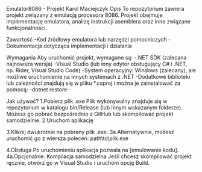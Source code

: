 Emulator8086 - Projekt Karol Maciejczyk
Opis
To repozytorium zawiera projekt związany z emulacją procesora 8086. Projekt obejmuje implementację emulatora, analizę instrukcji asemblera oraz inne związane funkcjonalności.

Zawartość
-Kod źródłowy emulatora lub narzędzi pomocniczych
-Dokumentacja dotycząca implementacji i działania

Wymagania
Aby uruchomić projekt, wymagane są:
-.NET SDK (zalecana najnowsza wersja)
-Visual Studio (lub inny edytor obsługujący C# i .NET, np. Rider, Visual Studio Code)
-System operacyjny: Windows (zalecany), ale możliwe uruchomienie na innych systemach z .NET
-Dodatkowe biblioteki lub zależności znajdują się w pliku *.csproj i można je zainstalować za pomocą:
-dotnet restore-

Jak używać?
1.Pobierz plik .exe
Plik wykonywalny znajduje się w repozytorium w katalogu bin/Release (lub innym wskazanym folderze).
Możesz go pobrać bezpośrednio z GitHub lub skompilować projekt samodzielnie.
2.Uruchom aplikację

3.Kliknij dwukrotnie na pobrany plik .exe.
3a.Alternatywnie, możesz uruchomić go z wiersza poleceń:
path\to\plik.exe

4.Obsługa
Po uruchomieniu aplikacja pozwala na [emulowanie kodu].
4a.Opcjonalnie: Kompilacja samodzielna
Jeśli chcesz skompilować projekt ręcznie, otwórz go w Visual Studio i uruchom opcję Build.
